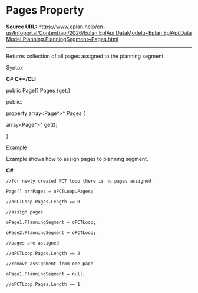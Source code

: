 # Pages Property

**Source URL:** https://www.eplan.help/en-us/Infoportal/Content/api/2026/Eplan.EplApi.DataModelu~Eplan.EplApi.DataModel.Planning.PlanningSegment~Pages.html

---

Returns collection of all pages assigned to the planning segment.

Syntax

**C#**
**C++/CLI**


public Page[] Pages {get;}

public:

property array<Page^>^ Pages {

   array<Page^>^ get();

}


Example

Example shows how to assign pages to planning segment.

**C#**

```
//for newly created PCT loop there is no pages assigned

Page[] arrPages = oPCTLoop.Pages;

//oPCTLoop.Pages.Length == 0

//assign pages

oPage1.PlanningSegment = oPCTLoop;

oPage2.PlanningSegment = oPCTLoop;

//pages are assigned

//oPCTLoop.Pages.Length == 2

//remove assignment from one page

oPage1.PlanningSegment = null;

//oPCTLoop.Pages.Length == 1

```
